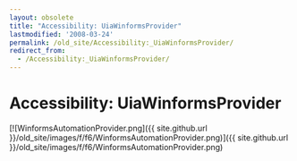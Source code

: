 ```yaml
---
layout: obsolete
title: "Accessibility: UiaWinformsProvider"
lastmodified: '2008-03-24'
permalink: /old_site/Accessibility:_UiaWinformsProvider/
redirect_from:
  - /Accessibility:_UiaWinformsProvider/
---
```


Accessibility: UiaWinformsProvider
==================================

[![WinformsAutomationProvider.png]({{ site.github.url }}/old_site/images/f/f6/WinformsAutomationProvider.png)]({{ site.github.url }}/old_site/images/f/f6/WinformsAutomationProvider.png)

